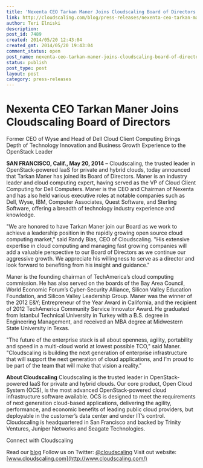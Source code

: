 ```yaml
---
title: 'Nexenta CEO Tarkan Maner Joins Cloudscaling Board of Directors'
link: http://cloudscaling.com/blog/press-releases/nexenta-ceo-tarkan-maner-joins-cloudscaling-board-of-directors/
author: Teri Elniski
description: 
post_id: 7489
created: 2014/05/20 12:43:04
created_gmt: 2014/05/20 19:43:04
comment_status: open
post_name: nexenta-ceo-tarkan-maner-joins-cloudscaling-board-of-directors
status: publish
post_type: post
layout: post
category: press-releases
---
```


# Nexenta CEO Tarkan Maner Joins Cloudscaling Board of Directors

Former CEO of Wyse and Head of Dell Cloud Client Computing Brings Depth of Technology Innovation and Business Growth Experience to the OpenStack Leader

**SAN FRANCISCO, Calif., May 20, 2014** – Cloudscaling, the trusted leader in OpenStack-powered IaaS for private and hybrid clouds, today announced that Tarkan Maner has joined its Board of Directors. Maner is an industry leader and cloud computing expert, having served as the VP of Cloud Client Computing for Dell Computers. Maner is the CEO and Chairman of Nexenta and has also held various executive roles at notable companies such as Dell, Wyse, IBM, Computer Associates, Quest Software, and Sterling Software, offering a breadth of technology industry experience and knowledge.

"We are honored to have Tarkan Maner join our Board as we work to achieve a leadership position in the rapidly growing open source cloud computing market," said Randy Bias, CEO of Cloudscaling. "His extensive expertise in cloud computing and managing fast growing companies will add a valuable perspective to our Board of Directors as we continue our aggressive growth. We appreciate his willingness to serve as a director and look forward to benefiting from his insight and guidance."

Maner is the founding chairman of TechAmerica’s cloud computing commission. He has also served on the boards of the Bay Area Council, World Economic Forum’s Cyber-Security Alliance, Silicon Valley Education Foundation, and Silicon Valley Leadership Group. Maner was the winner of the 2012 E&Y; Entrepreneur of the Year Award in California, and the recipient of 2012 TechAmerica Community Service Innovator Award. He graduated from Istanbul Technical University in Turkey with a B.S. degree in Engineering Management, and received an MBA degree at Midwestern State University in Texas.

"The future of the enterprise stack is all about openness, agility, portability and speed in a multi-cloud world at lowest possible TCO," said Maner. "Cloudscaling is building the next generation of enterprise infrastructure that will support the next generation of cloud applications, and I’m proud to be part of the team that will make that vision a reality."

**About Cloudscaling** Cloudscaling is the trusted leader in OpenStack-powered IaaS for private and hybrid clouds. Our core product, Open Cloud System (OCS), is the most advanced OpenStack-powered cloud infrastructure software available. OCS is designed to meet the requirements of next generation cloud-based applications, delivering the agility, performance, and economic benefits of leading public cloud providers, but deployable in the customer’s data center and under IT’s control. Cloudscaling is headquartered in San Francisco and backed by Trinity Ventures, Juniper Networks and Seagate Technologies.

Connect with Cloudscaling

Read our [blog](http://www.cloudscaling.com/blog/) Follow us on Twitter: [@cloudscaling](https://twitter.com/Cloudscaling) Visit out website: [www.cloudscaling.com](http://www.cloudscaling.com/)